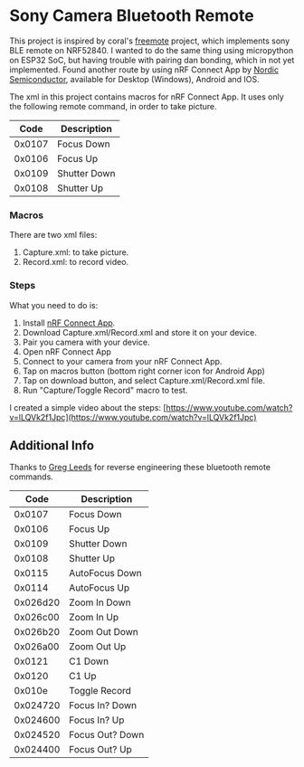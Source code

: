 # Sony Camera Bluetooth Remote

This project is inspired by coral's [freemote](https://github.com/coral/freemote) project, which implements sony BLE remote on NRF52840.
I wanted to do the same thing using micropython on ESP32 SoC, but having trouble with pairing dan bonding, which in not yet implemented.
Found another route by using nRF Connect App by [Nordic Semiconductor](https://www.nordicsemi.com/), available for Desktop (Windows), Android and IOS.

The xml in this project contains macros for nRF Connect App. It uses only the following remote command, in order to take picture.

| Code	    | Description     |
| --------- | --------------- |
| 0x0107	| Focus Down      |
| 0x0106	| Focus Up        |
| 0x0109	| Shutter Down    |
| 0x0108	| Shutter Up      |

### Macros

There are two xml files:
1. Capture.xml: to take picture.
2. Record.xml: to record video. 


### Steps

What you need to do is:
1. Install [nRF Connect App](https://play.google.com/store/apps/details?id=no.nordicsemi.android.mcp&hl=en).
2. Download Capture.xml/Record.xml and store it on your device.
3. Pair you camera with your device.
4. Open nRF Connect App
5. Connect to your camera from your nRF Connect App.
6. Tap on macros button (bottom right corner icon for Android App)
7. Tap on download button, and select Capture.xml/Record.xml file.
8. Run "Capture/Toggle Record" macro to test.

I created a simple video about the steps: [https://www.youtube.com/watch?v=lLQVk2f1Jpc](https://www.youtube.com/watch?v=lLQVk2f1Jpc)

## Additional Info
Thanks to [Greg Leeds](https://gregleeds.com/reverse-engineering-sony-camera-bluetooth/) for reverse engineering these bluetooth remote commands.

| Code	    | Description     |
| --------- | --------------- |
| 0x0107	| Focus Down      |
| 0x0106	| Focus Up        |
| 0x0109	| Shutter Down    |
| 0x0108	| Shutter Up      |
| 0x0115	| AutoFocus Down  |
| 0x0114	| AutoFocus Up    |
| 0x026d20	| Zoom In Down    |
| 0x026c00	| Zoom In Up      |
| 0x026b20	| Zoom Out Down   |
| 0x026a00	| Zoom Out Up     |
| 0x0121	| C1 Down         |
| 0x0120	| C1 Up           |
| 0x010e	| Toggle Record   |
| 0x024720	| Focus In? Down  |
| 0x024600	| Focus In? Up    |
| 0x024520	| Focus Out? Down |
| 0x024400	| Focus Out? Up   |
